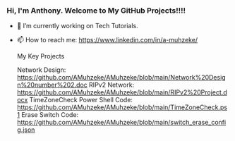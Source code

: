 ### Hi, I'm Anthony. Welcome to My GitHub Projects!!!!
- 🔭 I’m currently working on Tech Tutorials.
- 📫 How to reach me: https://www.linkedin.com/in/a-muhzeke/
  
  My Key Projects
  
  Network Design:
  https://github.com/AMuhzeke/AMuhzeke/blob/main/Network%20Design%20number%202.doc
  RIPv2 Network:
  https://github.com/AMuhzeke/AMuhzeke/blob/main/RIPv2%20Project.docx
  TimeZoneCheck Power Shell Code:
  https://github.com/AMuhzeke/AMuhzeke/blob/main/TimeZoneCheck.ps1
  Erase Switch Code:
  https://github.com/AMuhzeke/AMuhzeke/blob/main/switch_erase_config.json

